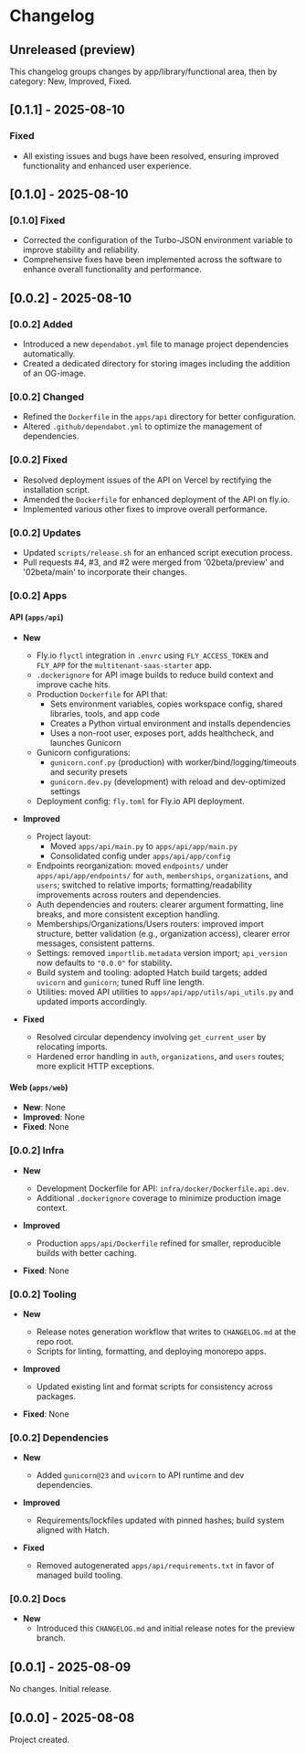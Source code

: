 # Changelog

## Unreleased (preview)

This changelog groups changes by app/library/functional area, then by category: New, Improved, Fixed.

## [0.1.1] - 2025-08-10

### Fixed

- All existing issues and bugs have been resolved, ensuring improved functionality and enhanced user experience.

## [0.1.0] - 2025-08-10

### [0.1.0] Fixed

- Corrected the configuration of the Turbo-JSON environment variable to improve stability and reliability.
- Comprehensive fixes have been implemented across the software to enhance overall functionality and performance.

## [0.0.2] - 2025-08-10

### [0.0.2] Added

- Introduced a new `dependabot.yml` file to manage project dependencies automatically.
- Created a dedicated directory for storing images including the addition of an OG-image.

### [0.0.2] Changed

- Refined the `Dockerfile` in the `apps/api` directory for better configuration.
- Altered `.github/dependabot.yml` to optimize the management of dependencies.

### [0.0.2] Fixed

- Resolved deployment issues of the API on Vercel by rectifying the installation script.
- Amended the `Dockerfile` for enhanced deployment of the API on fly.io.
- Implemented various other fixes to improve overall performance.

### [0.0.2] Updates

- Updated `scripts/release.sh` for an enhanced script execution process.
- Pull requests #4, #3, and #2 were merged from '02beta/preview' and '02beta/main' to incorporate their changes.

### [0.0.2] Apps

#### API (`apps/api`)

- **New**
  - Fly.io `flyctl` integration in `.envrc` using `FLY_ACCESS_TOKEN` and `FLY_APP` for the `multitenant-saas-starter` app.
  - `.dockerignore` for API image builds to reduce build context and improve cache hits.
  - Production `Dockerfile` for API that:
    - Sets environment variables, copies workspace config, shared libraries, tools, and app code
    - Creates a Python virtual environment and installs dependencies
    - Uses a non-root user, exposes port, adds healthcheck, and launches Gunicorn
  - Gunicorn configurations:
    - `gunicorn.conf.py` (production) with worker/bind/logging/timeouts and security presets
    - `gunicorn.dev.py` (development) with reload and dev-optimized settings
  - Deployment config: `fly.toml` for Fly.io API deployment.

- **Improved**
  - Project layout:
    - Moved `apps/api/main.py` to `apps/api/app/main.py`
    - Consolidated config under `apps/api/app/config`
  - Endpoints reorganization: moved `endpoints/` under `apps/api/app/endpoints/` for `auth`, `memberships`, `organizations`, and `users`; switched to relative imports; formatting/readability improvements across routers and dependencies.
  - Auth dependencies and routers: clearer argument formatting, line breaks, and more consistent exception handling.
  - Memberships/Organizations/Users routers: improved import structure, better validation (e.g., organization access), clearer error messages, consistent patterns.
  - Settings: removed `importlib.metadata` version import; `api_version` now defaults to `"0.0.0"` for stability.
  - Build system and tooling: adopted Hatch build targets; added `uvicorn` and `gunicorn`; tuned Ruff line length.
  - Utilities: moved API utilities to `apps/api/app/utils/api_utils.py` and updated imports accordingly.

- **Fixed**
  - Resolved circular dependency involving `get_current_user` by relocating imports.
  - Hardened error handling in `auth`, `organizations`, and `users` routes; more explicit HTTP exceptions.

#### Web (`apps/web`)

- **New**: None
- **Improved**: None
- **Fixed**: None

### [0.0.2] Infra

- **New**
  - Development Dockerfile for API: `infra/docker/Dockerfile.api.dev`.
  - Additional `.dockerignore` coverage to minimize production image context.

- **Improved**
  - Production `apps/api/Dockerfile` refined for smaller, reproducible builds with better caching.

- **Fixed**: None

### [0.0.2] Tooling

- **New**
  - Release notes generation workflow that writes to `CHANGELOG.md` at the repo root.
  - Scripts for linting, formatting, and deploying monorepo apps.

- **Improved**
  - Updated existing lint and format scripts for consistency across packages.

- **Fixed**: None

### [0.0.2] Dependencies

- **New**
  - Added `gunicorn@23` and `uvicorn` to API runtime and dev dependencies.

- **Improved**
  - Requirements/lockfiles updated with pinned hashes; build system aligned with Hatch.

- **Fixed**
  - Removed autogenerated `apps/api/requirements.txt` in favor of managed build tooling.

### [0.0.2] Docs

- **New**
  - Introduced this `CHANGELOG.md` and initial release notes for the preview branch.

## [0.0.1] - 2025-08-09

No changes. Initial release.

## [0.0.0] - 2025-08-08

Project created.
